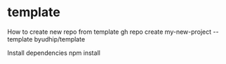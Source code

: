 # template

How to create new repo from template
gh repo create my-new-project --template byudhip/template

Install dependencies
npm install
